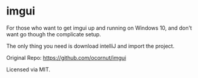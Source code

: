 # imgui

For those who want to get imgui up and running on Windows 10, and don't want go though the complicate setup.

The only thing you need is download intelliJ and import the project.

Original Repo: https://github.com/ocornut/imgui

Licensed via MIT.
